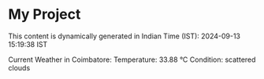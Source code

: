 # My Project

This content is dynamically generated in Indian Time (IST): 2024-09-13 15:19:38 IST


Current Weather in Coimbatore:
Temperature: 33.88 °C
Condition: scattered clouds
